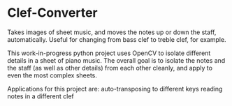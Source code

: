 # Clef-Converter
Takes images of sheet music, and moves the notes up or down the staff, automatically. Useful for changing from bass clef to treble clef, for example.

This work-in-progress python project uses OpenCV to isolate different details in a sheet of piano music. The overall goal is to isolate the notes and the staff (as well as other details) from each other cleanly, and apply to even the most complex sheets.

Applications for this project are:
  auto-transposing to different keys
  reading notes in a different clef


  
